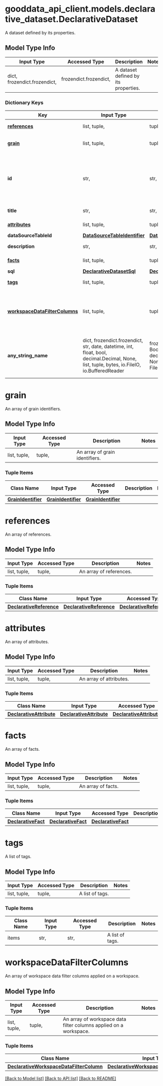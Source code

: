 # gooddata_api_client.models.declarative_dataset.DeclarativeDataset

A dataset defined by its properties.

## Model Type Info
Input Type | Accessed Type | Description | Notes
------------ | ------------- | ------------- | -------------
dict, frozendict.frozendict,  | frozendict.frozendict,  | A dataset defined by its properties. | 

### Dictionary Keys
Key | Input Type | Accessed Type | Description | Notes
------------ | ------------- | ------------- | ------------- | -------------
**[references](#references)** | list, tuple,  | tuple,  | An array of references. | 
**[grain](#grain)** | list, tuple,  | tuple,  | An array of grain identifiers. | 
**id** | str,  | str,  | The Dataset ID. This ID is further used to refer to this instance of dataset. | 
**title** | str,  | str,  | A dataset title. | 
**[attributes](#attributes)** | list, tuple,  | tuple,  | An array of attributes. | [optional] 
**dataSourceTableId** | [**DataSourceTableIdentifier**](DataSourceTableIdentifier.md) | [**DataSourceTableIdentifier**](DataSourceTableIdentifier.md) |  | [optional] 
**description** | str,  | str,  | A dataset description. | [optional] 
**[facts](#facts)** | list, tuple,  | tuple,  | An array of facts. | [optional] 
**sql** | [**DeclarativeDatasetSql**](DeclarativeDatasetSql.md) | [**DeclarativeDatasetSql**](DeclarativeDatasetSql.md) |  | [optional] 
**[tags](#tags)** | list, tuple,  | tuple,  | A list of tags. | [optional] 
**[workspaceDataFilterColumns](#workspaceDataFilterColumns)** | list, tuple,  | tuple,  | An array of workspace data filter columns applied on a workspace. | [optional] 
**any_string_name** | dict, frozendict.frozendict, str, date, datetime, int, float, bool, decimal.Decimal, None, list, tuple, bytes, io.FileIO, io.BufferedReader | frozendict.frozendict, str, BoolClass, decimal.Decimal, NoneClass, tuple, bytes, FileIO | any string name can be used but the value must be the correct type | [optional]

# grain

An array of grain identifiers.

## Model Type Info
Input Type | Accessed Type | Description | Notes
------------ | ------------- | ------------- | -------------
list, tuple,  | tuple,  | An array of grain identifiers. | 

### Tuple Items
Class Name | Input Type | Accessed Type | Description | Notes
------------- | ------------- | ------------- | ------------- | -------------
[**GrainIdentifier**](GrainIdentifier.md) | [**GrainIdentifier**](GrainIdentifier.md) | [**GrainIdentifier**](GrainIdentifier.md) |  | 

# references

An array of references.

## Model Type Info
Input Type | Accessed Type | Description | Notes
------------ | ------------- | ------------- | -------------
list, tuple,  | tuple,  | An array of references. | 

### Tuple Items
Class Name | Input Type | Accessed Type | Description | Notes
------------- | ------------- | ------------- | ------------- | -------------
[**DeclarativeReference**](DeclarativeReference.md) | [**DeclarativeReference**](DeclarativeReference.md) | [**DeclarativeReference**](DeclarativeReference.md) |  | 

# attributes

An array of attributes.

## Model Type Info
Input Type | Accessed Type | Description | Notes
------------ | ------------- | ------------- | -------------
list, tuple,  | tuple,  | An array of attributes. | 

### Tuple Items
Class Name | Input Type | Accessed Type | Description | Notes
------------- | ------------- | ------------- | ------------- | -------------
[**DeclarativeAttribute**](DeclarativeAttribute.md) | [**DeclarativeAttribute**](DeclarativeAttribute.md) | [**DeclarativeAttribute**](DeclarativeAttribute.md) |  | 

# facts

An array of facts.

## Model Type Info
Input Type | Accessed Type | Description | Notes
------------ | ------------- | ------------- | -------------
list, tuple,  | tuple,  | An array of facts. | 

### Tuple Items
Class Name | Input Type | Accessed Type | Description | Notes
------------- | ------------- | ------------- | ------------- | -------------
[**DeclarativeFact**](DeclarativeFact.md) | [**DeclarativeFact**](DeclarativeFact.md) | [**DeclarativeFact**](DeclarativeFact.md) |  | 

# tags

A list of tags.

## Model Type Info
Input Type | Accessed Type | Description | Notes
------------ | ------------- | ------------- | -------------
list, tuple,  | tuple,  | A list of tags. | 

### Tuple Items
Class Name | Input Type | Accessed Type | Description | Notes
------------- | ------------- | ------------- | ------------- | -------------
items | str,  | str,  | A list of tags. | 

# workspaceDataFilterColumns

An array of workspace data filter columns applied on a workspace.

## Model Type Info
Input Type | Accessed Type | Description | Notes
------------ | ------------- | ------------- | -------------
list, tuple,  | tuple,  | An array of workspace data filter columns applied on a workspace. | 

### Tuple Items
Class Name | Input Type | Accessed Type | Description | Notes
------------- | ------------- | ------------- | ------------- | -------------
[**DeclarativeWorkspaceDataFilterColumn**](DeclarativeWorkspaceDataFilterColumn.md) | [**DeclarativeWorkspaceDataFilterColumn**](DeclarativeWorkspaceDataFilterColumn.md) | [**DeclarativeWorkspaceDataFilterColumn**](DeclarativeWorkspaceDataFilterColumn.md) |  | 

[[Back to Model list]](../../README.md#documentation-for-models) [[Back to API list]](../../README.md#documentation-for-api-endpoints) [[Back to README]](../../README.md)
